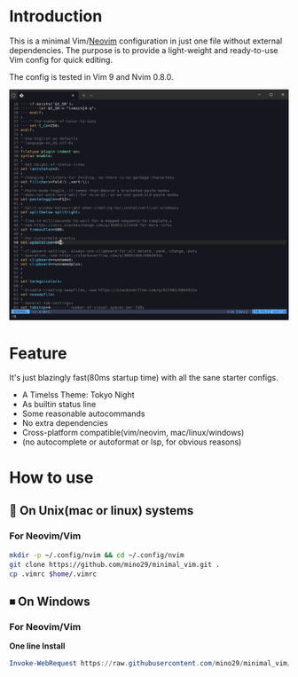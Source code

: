 # Introduction

This is a minimal Vim/[Neovim](https://github.com/neovim/neovim) configuration
in just one file without external dependencies. The purpose is to provide a
light-weight and ready-to-use Vim config for quick editing.

The config is tested in Vim 9 and Nvim 0.8.0.

<p align="center">
<img src="resources/vim_ui_look.png" width="600">
</p>

# Feature

It's just blazingly fast(80ms startup time) with all the sane starter configs.

- A Timelss Theme: Tokyo Night
- As builtin status line
- Some reasonable autocommands
- No extra dependencies
- Cross-platform compatible(vim/neovim, mac/linux/windows)
- (no autocomplete or autoformat or lsp, for obvious reasons)

# How to use

## 🐧 On Unix(mac or linux) systems

### For Neovim/Vim

```bash
mkdir -p ~/.config/nvim && cd ~/.config/nvim
git clone https://github.com/mino29/minimal_vim.git .
cp .vimrc $home/.vimrc
```

## ⏹ On Windows

### For Neovim/Vim

**One line Install**
``` powershell
Invoke-WebRequest https://raw.githubusercontent.com/mino29/minimal_vim/master/utils/install.ps1 -UseBasicParsing | Invoke-Expression
```
